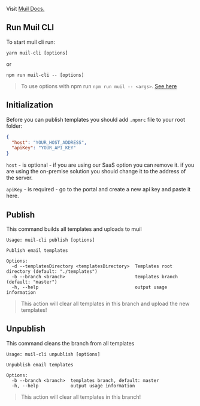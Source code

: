 Visit [Muil Docs.](https://docs.muil.io)

## Run Muil CLI

To start muil cli run:

```
yarn muil-cli [options]
```

or

```
npm run muil-cli -- [options]
```

> To use options with npm run `npm run muil -- <args>`. [See here](https://docs.npmjs.com/cli/run-script)

## Initialization

Before you can publish templates you should add `.npmrc` file to your root folder:

```json
{
  "host": "YOUR_HOST_ADDRESS",
  "apiKey": "YOUR_API_KEY"
}
```

`host` - is optional - if you are using our SaaS option you can remove it. if you are using the on-premise solution you should change it to the address of the server.

`apiKey` - is required - go to the portal and create a new api key and paste it here.

## Publish

This command builds all templates and uploads to muil

```
Usage: muil-cli publish [options]

Publish email templates

Options:
  -d --templatesDirectory <templatesDirectory>  Templates root directory (default: "./templates")
  -b --branch <branch>                          templates branch (default: "master")
  -h, --help                                    output usage information
```

> This action will clear all templates in this branch and upload the new templates!

## Unpublish

This command cleans the branch from all templates

```
Usage: muil-cli unpublish [options]

Unpublish email templates

Options:
  -b --branch <branch>  templates branch, default: master
  -h, --help            output usage information
```

> This action will clear all templates in this branch!
